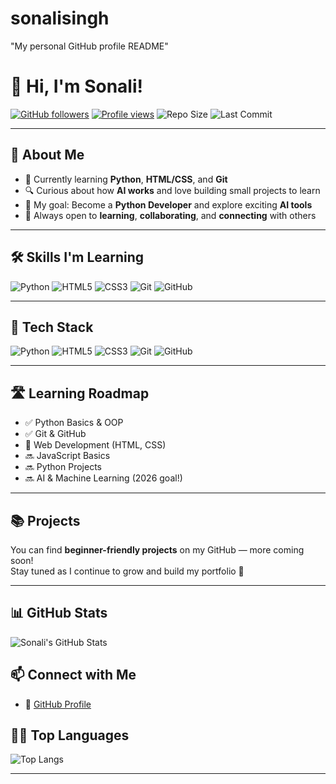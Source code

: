 # sonalisingh
"My personal GitHub profile README"  

# 👋 Hi, I'm Sonali!

[![GitHub followers](https://img.shields.io/github/followers/sonalisingh25?label=Follow&style=social)](https://github.com/sonalisingh25)
[![Profile views](https://komarev.com/ghpvc/?username=sonalisingh25&color=blueviolet&style=flat)](https://github.com/sonalisingh25)
![Repo Size](https://img.shields.io/github/repo-size/sonalisingh25/sonalisingh)
![Last Commit](https://img.shields.io/github/last-commit/sonalisingh25/sonalisingh)


---

## 🧠 About Me  
- 🌱 Currently learning **Python**, **HTML/CSS**, and **Git**  
- 🔍 Curious about how **AI works** and love building small projects to learn  
- 🎯 My goal: Become a **Python Developer** and explore exciting **AI tools**  
- 💬 Always open to **learning**, **collaborating**, and **connecting** with others  

---

## 🛠️ Skills I'm Learning  

![Python](https://img.shields.io/badge/Python-3670A0?style=for-the-badge&logo=python&logoColor=ffdd54)
![HTML5](https://img.shields.io/badge/HTML5-E34F26?style=for-the-badge&logo=html5&logoColor=white)
![CSS3](https://img.shields.io/badge/CSS3-1572B6?style=for-the-badge&logo=css3&logoColor=white)
![Git](https://img.shields.io/badge/Git-F05032?style=for-the-badge&logo=git&logoColor=white)
![GitHub](https://img.shields.io/badge/GitHub-100000?style=for-the-badge&logo=github&logoColor=white)

---

## 🚀 Tech Stack

![Python](https://img.shields.io/badge/-Python-333333?style=flat&logo=python)
![HTML5](https://img.shields.io/badge/-HTML5-333333?style=flat&logo=html5)
![CSS3](https://img.shields.io/badge/-CSS3-333333?style=flat&logo=css3)
![Git](https://img.shields.io/badge/-Git-333333?style=flat&logo=git)
![GitHub](https://img.shields.io/badge/-GitHub-333333?style=flat&logo=github)

---

## 🛣️ Learning Roadmap

- ✅ Python Basics & OOP  
- ✅ Git & GitHub  
- 🔄 Web Development (HTML, CSS)  
- 🔜 JavaScript Basics  
- 🔜 Python Projects  
- 🔜 AI & Machine Learning (2026 goal!)

---

## 📚 Projects

You can find **beginner-friendly projects** on my GitHub — more coming soon!  
Stay tuned as I continue to grow and build my portfolio 🚀  

---


## 📊 GitHub Stats

![Sonali's GitHub Stats](https://github-readme-stats.vercel.app/api?username=sonalisingh25&show_icons=true&theme=tokyonight)

## 📫 Connect with Me

- 💼 [GitHub Profile](https://github.com/sonalisingh25)

## 🧑‍💻 Top Languages

![Top Langs](https://github-readme-stats.vercel.app/api/top-langs/?username=sonalisingh25&layout=compact&theme=tokyonight)



---


